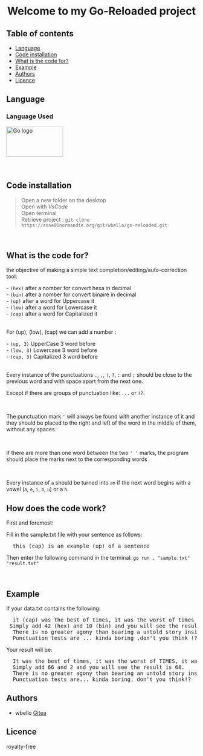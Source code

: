 <h1 align="center">Welcome to my Go-Reloaded project</h1>

## Table of contents

- [Language](#language)
- [Code installation](#code-installation)
- [What is the code for?](#what-is-the-code-for)
- [Example](#example)
- [Authors](#authors)
- [Licence](#licence)

## Language

<h3 align="left">Language Used</h3>
<div align="left">
  <img src="https://openupthecloud.com/wp-content/uploads/2020/01/Golang.png?ezimgfmt=ng%3Awebp%2Fngcb2%2Frs%3Adevice%2Frscb2-1" height="80" width="150" alt="Go logo"  />
</div>
<br><br>

## Code installation


> Open a new folder on the desktop  <br>
> Open with *VsCode* <br>
> Open terminal <br>
> Retrieve project : `git clone https://zone01normandie.org/git/wbello/go-reloaded.git` <br>

<br>

## What is the code for?

<p>the objective of making a simple text completion/editing/auto-correction tool:</p>
- <code>(hex)</code> after a nomber for convert hexa in decimal<br>
- <code>(bin)</code> after a nomber for convert binaire in decimal <br>
- <code>(up)</code> after a word for Uppercase it <br>
- <code>(low)</code> after a word for Lowercase it <br>
- <code>(cap)</code> after a word for Capitalized it <br>
<br>

<p>For (up), (low), (cap) we can add a number :</p>
- <code>(up, 3)</code> UpperCase 3 word before <br>
- <code>(low, 3)</code> Lowercase 3 word before <br>
- <code>(cap, 3)</code> Capitalized 3 word before <br>
<br>

<p>Every instance of the punctuations <code>.</code>, <code>,</code>, <code>!</code>, <code>?</code>, <code>:</code> and <code>;</code> should be close to the previous word and with space apart from the next one.</p>
<p>Except if there are groups of punctuation like: <code>...</code> or <code>!?</code>.<p>
<br>

<p>The punctuation mark <code>'</code> will always be found with another instance of it and they should be placed to the right and left of the word in the middle of them, without any spaces.</p>
<br>

<p>If there are more than one word between the two <code>' '</code> marks, the program should place the marks next to the corresponding words</p>
<br>

<p>Every instance of <code>a</code> should be turned into <code>an</code> if the next word begins with a vowel (<code>a</code>, <code>e</code>, <code>i</code>, <code>o</code>, <code>u</code>) or a <code>h</code>.</p>

<h2>How does the code work?</h2>
<p>First and foremost:</p>
<p>Fill in the sample.txt file with your sentence as follows:</p>
<pre>
  <span>this (cap) is an example (up) of a sentence</span>
</pre>

<p>Then enter the following command in the terminal: <code>go run . "sample.txt" "result.txt" </code></p>

<br>

## Example

<p>If your data.txt contains the following:</p>
<pre>
  <span>it (cap) was the best of times, it was the worst of times (up) , it was the age of wisdom, it was the age of foolishness (cap, 6) , it was the epoch of belief, it was the epoch of incredulity, it was the season of Light, it was the season of darkness, it was the spring of hope, IT WAS THE (low, 3) winter of despair.</span>
<span> Simply add 42 (hex) and 10 (bin) and you will see the result is 68.</span>
  <span>There is no greater agony than bearing a untold story inside you.</span>
  <span>Punctuation tests are ... kinda boring ,don't you think !?</span>
</pre>

<p>Your result will be:</p>
<pre>
  <span>It was the best of times, it was the worst of TIMES, it was the age of wisdom, It Was The Age Of Foolishness, it was the epoch of belief, it was the epoch of incredulity, it was the season of Light, it was the season of darkness, it was the spring of hope, it was the winter of despair. </span>
  <span>Simply add 66 and 2 and you will see the result is 68.</span>
  <span>There is no greater agony than bearing an untold story inside you. </span>
  <span>Punctuation tests are... kinda boring, don't you think!?</span>
</pre>

## Authors

+ wbello [Gitea](https://zone01normandie.org/git/wbello) 

## Licence

<p>royalty-free</p>